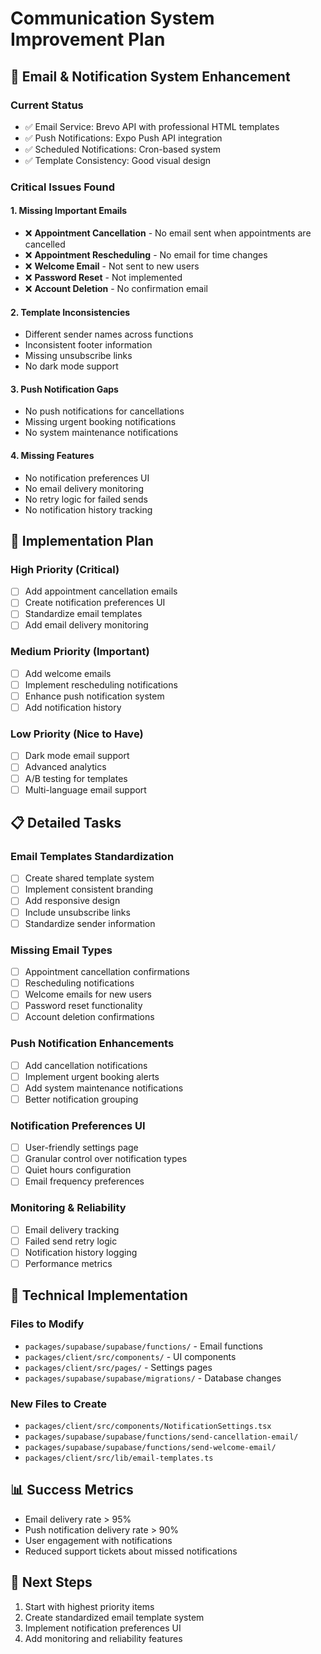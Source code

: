 # Communication System Improvement Plan

## 📧 Email & Notification System Enhancement

### Current Status
- ✅ Email Service: Brevo API with professional HTML templates
- ✅ Push Notifications: Expo Push API integration
- ✅ Scheduled Notifications: Cron-based system
- ✅ Template Consistency: Good visual design

### Critical Issues Found

#### 1. Missing Important Emails
- ❌ **Appointment Cancellation** - No email sent when appointments are cancelled
- ❌ **Appointment Rescheduling** - No email for time changes
- ❌ **Welcome Email** - Not sent to new users
- ❌ **Password Reset** - Not implemented
- ❌ **Account Deletion** - No confirmation email

#### 2. Template Inconsistencies
- Different sender names across functions
- Inconsistent footer information
- Missing unsubscribe links
- No dark mode support

#### 3. Push Notification Gaps
- No push notifications for cancellations
- Missing urgent booking notifications
- No system maintenance notifications

#### 4. Missing Features
- No notification preferences UI
- No email delivery monitoring
- No retry logic for failed sends
- No notification history tracking

## 🎯 Implementation Plan

### High Priority (Critical)
- [ ] Add appointment cancellation emails
- [ ] Create notification preferences UI
- [ ] Standardize email templates
- [ ] Add email delivery monitoring

### Medium Priority (Important)
- [ ] Add welcome emails
- [ ] Implement rescheduling notifications
- [ ] Enhance push notification system
- [ ] Add notification history

### Low Priority (Nice to Have)
- [ ] Dark mode email support
- [ ] Advanced analytics
- [ ] A/B testing for templates
- [ ] Multi-language email support

## 📋 Detailed Tasks

### Email Templates Standardization
- [ ] Create shared template system
- [ ] Implement consistent branding
- [ ] Add responsive design
- [ ] Include unsubscribe links
- [ ] Standardize sender information

### Missing Email Types
- [ ] Appointment cancellation confirmations
- [ ] Rescheduling notifications
- [ ] Welcome emails for new users
- [ ] Password reset functionality
- [ ] Account deletion confirmations

### Push Notification Enhancements
- [ ] Add cancellation notifications
- [ ] Implement urgent booking alerts
- [ ] Add system maintenance notifications
- [ ] Better notification grouping

### Notification Preferences UI
- [ ] User-friendly settings page
- [ ] Granular control over notification types
- [ ] Quiet hours configuration
- [ ] Email frequency preferences

### Monitoring & Reliability
- [ ] Email delivery tracking
- [ ] Failed send retry logic
- [ ] Notification history logging
- [ ] Performance metrics

## 🔧 Technical Implementation

### Files to Modify
- `packages/supabase/supabase/functions/` - Email functions
- `packages/client/src/components/` - UI components
- `packages/client/src/pages/` - Settings pages
- `packages/supabase/supabase/migrations/` - Database changes

### New Files to Create
- `packages/client/src/components/NotificationSettings.tsx`
- `packages/supabase/supabase/functions/send-cancellation-email/`
- `packages/supabase/supabase/functions/send-welcome-email/`
- `packages/client/src/lib/email-templates.ts`

## 📊 Success Metrics
- Email delivery rate > 95%
- Push notification delivery rate > 90%
- User engagement with notifications
- Reduced support tickets about missed notifications

## 🚀 Next Steps
1. Start with highest priority items
2. Create standardized email template system
3. Implement notification preferences UI
4. Add monitoring and reliability features
